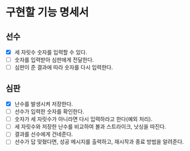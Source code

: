 # 구현할 기능 명세서

## 선수
- [X] 세 자릿수 숫자를 입력할 수 있다.
- [ ] 숫자를 입력받아 심판에게 전달한다.
- [ ] 심판이 준 결과에 따라 숫자를 다시 입력한다.

## 심판
- [x] 난수를 발생시켜 저장한다.
- [ ] 선수가 입력한 숫자를 확인한다.
- [ ] 숫자가 세 자릿수가 아니라면 다시 입력하라고 한다(예외 처리).
- [ ] 세 자릿수와 저장한 난수를 비교하여 볼과 스트라이크, 낫싱을 따진다.
- [ ] 결과를 선수에게 건네준다.
- [ ] 선수가 답 맞혔다면, 성공 메시지를 출력하고, 재시작과 종료 방법을 알려준다.
